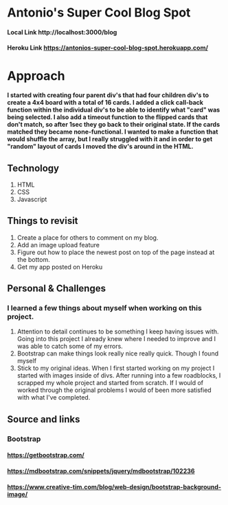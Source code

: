 # Antonio's Super Cool Blog Spot

#### Local Link http://localhost:3000/blog
#### Heroku Link https://antonios-super-cool-blog-spot.herokuapp.com/


# Approach
#### I started with creating four parent div's that had four children div's to create a 4x4 board with a total of 16 cards. I added a click call-back function within the individual div's to be able to identify what "card" was being selected. I also add a timeout function to the flipped cards that don't match, so after 1sec they go back to their original state. If the cards matched they became none-functional. I wanted to make a function that would shuffle the array, but I really struggled with it and in order to get "random" layout of cards I moved the div's around in the HTML. 

## Technology
1. HTML
2. CSS
3. Javascript


## Things to revisit
1. Create a place for others to comment on my blog.
2. Add an image upload feature
3. Figure out how to place the newest post on top of the page instead at the bottom.
4. Get my app posted on Heroku


## Personal & Challenges
### I learned a few things about myself when working on this project.
1. Attention to detail continues to be something I keep having issues with. Going into this project I already knew where I needed to improve and I was able to catch some of my errors.
2. Bootstrap can make things look really nice really quick. Though I found myself 
3. Stick to my original ideas. When I first started working on my project I started with images inside of divs. After running into a few roadblocks, I scrapped my whole project and started from scratch. If I would of worked through the original problems I would of been more satisfied with what I've completed.

## Source and links

### Bootstrap
#### https://getbootstrap.com/
#### https://mdbootstrap.com/snippets/jquery/mdbootstrap/102236
#### https://www.creative-tim.com/blog/web-design/bootstrap-background-image/

